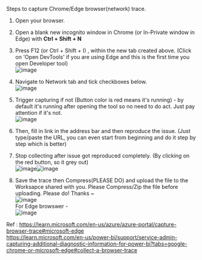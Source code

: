 Steps to capture Chrome/Edge browser(network) trace. 

1. Open your browser. 

1. Open a blank new incognito window in Chrome (or In-Private window in Edge) with **Ctrl + Shift + N**

1. Press F12 (or Ctrl + Shift + I) , within the new tab created above. (Click on 'Open DevTools' if you are using Edge and this is the first time you open Developer tool)<br/>![image](https://user-images.githubusercontent.com/85205970/206967026-d66c7c6e-3053-461f-8170-5ad2e3360374.png)<br/>

1. Navigate to Network tab and tick checkboxes below.    
![image](https://github.com/user-attachments/assets/08477940-28de-4b58-b9df-91dd6fbafddf)

1. Trigger capturing if not (Button color is red means it's running) - by default it's running after opening the tool so no need to do act. Just pay attention if it's not.<br/>![image](https://github.com/user-attachments/assets/69a8c532-90bc-42ba-bbcf-5149055e6c48)


1. Then, fill in link in the address bar and then reproduce the issue.  (Just type/paste the URL, you can even start from beginning and do it step by step which is better)

1. Stop collecting after issue got reproduced completely. (By clicking on the red button, so it grey out)   
![image](https://github.com/user-attachments/assets/41a9c27e-b69e-4ac3-b6f2-ac5c2d839431)![image](https://user-images.githubusercontent.com/85205970/196571258-39e7ee2d-95f4-4074-b241-220e7d764e40.png)

1. Save the trace   then Compress(PLEASE DO) and upload the file to the Worksapce shared with you. Please Compress/Zip the file before uploading. Please do! Thanks ~<br>
![image](https://user-images.githubusercontent.com/85205970/196571325-2fe49751-7d90-4c99-81ae-e1f6dc4b25a1.png)</br>For Edge browswer - </br>![image](https://user-images.githubusercontent.com/85205970/206968401-6b6f3a6f-1ab2-4f29-9fb3-3a152bfd019b.png)

Ref : https://learn.microsoft.com/en-us/azure/azure-portal/capture-browser-trace#microsoft-edge
<br>https://learn.microsoft.com/en-us/power-bi/support/service-admin-capturing-additional-diagnostic-information-for-power-bi?tabs=google-chrome-or-microsoft-edge#collect-a-browser-trace
